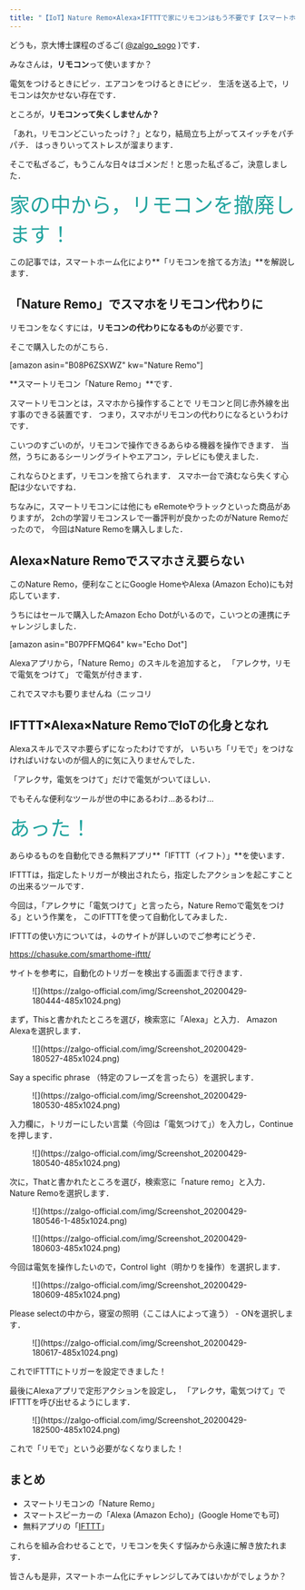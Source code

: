 ```yaml
---
title: "【IoT】Nature Remo×Alexa×IFTTTで家にリモコンはもう不要です【スマートホーム】"
---
```


どうも，京大博士課程のざるご( [@zalgo_sogo](https://www.twitter.com/zalgo_sogo) )です．

みなさんは，**リモコン**って使いますか？

電気をつけるときにピッ．エアコンをつけるときにピッ．
生活を送る上で，リモコンは欠かせない存在です．

ところが，**リモコンって失くしませんか？**

「あれ，リモコンどこいったっけ？」となり，結局立ち上がってスイッチをパチパチ．
はっきりいってストレスが溜まります．

そこで私ざるご，もうこんな日々はゴメンだ！と思った私ざるご，決意しました．

<span style="font-size: 36px" class="font-size"><span style="color: #20a39e" class="text-color">家の中から，リモコンを撤廃します！

この記事では，スマートホーム化により**「リモコンを捨てる方法」**を解説します．

## 「Nature Remo」でスマホをリモコン代わりに

リモコンをなくすには，**リモコンの代わりになるもの**が必要です．

そこで購入したのがこちら．

[amazon asin="B08P6ZSXWZ" kw="Nature Remo"]

**スマートリモコン「Nature Remo」**です．

スマートリモコンとは，スマホから操作することで
リモコンと同じ赤外線を出す事のできる装置です．
つまり，スマホがリモコンの代わりになるというわけです．

こいつのすごいのが，リモコンで操作できるあらゆる機器を操作できます．
当然，うちにあるシーリングライトやエアコン，テレビにも使えました．

これならひとまず，リモコンを捨てられます．
スマホ一台で済むなら失くす心配は少ないですね．

ちなみに，スマートリモコンには他にも
eRemoteやラトックといった商品がありますが，
2chの学習リモコンスレで一番評判が良かったのがNature Remoだったので，
今回はNature Remoを購入しました．

## Alexa×Nature Remoでスマホさえ要らない

このNature Remo，便利なことにGoogle HomeやAlexa (Amazon Echo)にも対応しています．

うちにはセールで購入したAmazon Echo Dotがいるので，こいつとの連携にチャレンジしました．

[amazon asin="B07PFFMQ64" kw="Echo Dot"]

Alexaアプリから，「Nature Remo」のスキルを追加すると，
「アレクサ，リモで電気をつけて」
で電気が付きます．

これでスマホも要りませんね（ニッコリ

## IFTTT×Alexa×Nature RemoでIoTの化身となれ

Alexaスキルでスマホ要らずになったわけですが，
いちいち「リモで」をつけなければいけないのが個人的に気に入りませんでした．

「アレクサ，電気をつけて」だけで電気がついてほしい．

でもそんな便利なツールが世の中にあるわけ…あるわけ…

<span style="color: #20a39e" class="text-color"><span style="font-size: 36px" class="font-size">あった！

あらゆるものを自動化できる無料アプリ**「IFTTT（イフト）」**を使います．

IFTTTは，指定したトリガーが検出されたら，指定したアクションを起こすことの出来るツールです．

今回は，「アレクサに「電気つけて」と言ったら，Nature Remoで電気をつける」という作業を，
このIFTTTを使って自動化してみました．

IFTTTの使い方については，↓のサイトが詳しいのでご参考にどうぞ．

<div class="wp-block-cocoon-blocks-blogcard blogcard-type bct-none">

https://chasuke.com/smarthome-ifttt/

</div>

サイトを参考に，自動化のトリガーを検出する画面まで行きます．

<figure class="wp-block-image size-large is-resized">![](https://zalgo-official.com/img/Screenshot_20200429-180444-485x1024.png)</figure>

まず，Thisと書かれたところを選び，検索窓に「Alexa」と入力．
Amazon Alexaを選択します．

<figure class="wp-block-image size-large is-resized">![](https://zalgo-official.com/img/Screenshot_20200429-180527-485x1024.png)</figure>

Say a specific phrase （特定のフレーズを言ったら）を選択します．

<figure class="wp-block-image size-large is-resized">![](https://zalgo-official.com/img/Screenshot_20200429-180530-485x1024.png)</figure>

入力欄に，トリガーにしたい言葉（今回は「電気つけて」）を入力し，Continueを押します．

<figure class="wp-block-image size-large is-resized">![](https://zalgo-official.com/img/Screenshot_20200429-180540-485x1024.png)</figure>

次に，Thatと書かれたところを選び，検索窓に「nature remo」と入力．
Nature Remoを選択します．

<figure class="wp-block-image size-large is-resized">![](https://zalgo-official.com/img/Screenshot_20200429-180546-1-485x1024.png)</figure>

<figure class="wp-block-image size-large is-resized">![](https://zalgo-official.com/img/Screenshot_20200429-180603-485x1024.png)</figure>

今回は電気を操作したいので，Control light（明かりを操作）を選択します．

<figure class="wp-block-image size-large is-resized">![](https://zalgo-official.com/img/Screenshot_20200429-180609-485x1024.png)</figure>

Please selectの中から，寝室の照明（ここは人によって違う） - ONを選択します．

<figure class="wp-block-image size-large is-resized">![](https://zalgo-official.com/img/Screenshot_20200429-180617-485x1024.png)</figure>

これでIFTTTにトリガーを設定できました！

最後にAlexaアプリで定形アクションを設定し，
「アレクサ，電気つけて」でIFTTTを呼び出せるようにします．

<figure class="wp-block-image size-large is-resized">![](https://zalgo-official.com/img/Screenshot_20200429-182500-485x1024.png)</figure>

これで「リモで」という必要がなくなりました！

## まとめ

* スマートリモコンの「Nature Remo」
* スマートスピーカーの「Alexa (Amazon Echo)」(Google Homeでも可)
* 無料アプリの「[IFTTT](https://ifttt.com/)」

これらを組み合わせることで，リモコンを失くす悩みから永遠に解き放たれます．

皆さんも是非，スマートホーム化にチャレンジしてみてはいかがでしょうか？